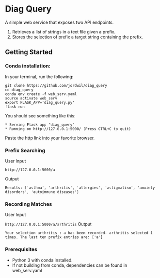 # Diag Query

A simple web service that exposes two API endpoints.
1. Retrieves a list of strings in a text file given a prefix.
2. Stores the selection of prefix a target string containing the prefix.

## Getting Started
### Conda installation:
In your terminal, run the following:
```
git clone https://github.com/jordwil/diag_query
cd diag_query
conda env create -f web_serv.yaml
source activate web_serv
export FLASK_APP='diag_query.py'
flask run
```

You should see something like this:

```
* Serving Flask app "diag_query"
* Running on http://127.0.0.1:5000/ (Press CTRL+C to quit)
 ```

Paste the http link into your favorite browser.

### Prefix Searching
User Input

`http://127.0.0.1:5000/a`

Output

`Results: ['asthma', 'arthritis', 'allergies', 'astigmatism', 'anxiety disorders', 'autoimmune diseases']`

### Recording Matches
User Input

`http://127.0.0.1:5000/a/arthritis`
Output

`Your selection arthritis : a has been recorded. arthritis selected 1 times. The last ten prefix entries are: ['a']`

### Prerequisites

- Python 3 with conda installed.
- If not building from conda, dependencies can be found in web_serv.yaml
